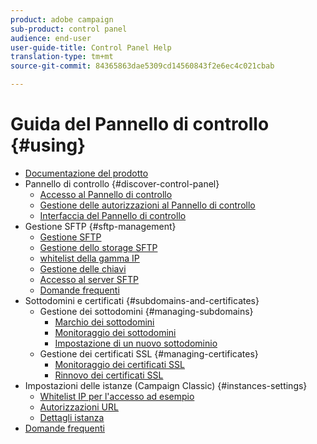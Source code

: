 ```yaml
---
product: adobe campaign
sub-product: control panel
audience: end-user
user-guide-title: Control Panel Help
translation-type: tm+mt
source-git-commit: 84365863dae5309cd14560843f2e6ec4c021cbab

---
```



# Guida del Pannello di controllo {#using}

+ [Documentazione del prodotto](control-panel-home.md)
+ Pannello di controllo {#discover-control-panel}
   + [Accesso al Pannello di controllo](discover/using/accessing-control-panel.md)
   + [Gestione delle autorizzazioni al Pannello di controllo](discover/using/managing-permissions.md)
   + [Interfaccia del Pannello di controllo](discover/using/discovering-the-interface.md)
+ Gestione SFTP {#sftp-management}
   + [Gestione SFTP](sftp/using/about-sftp-management.md)
   + [Gestione dello storage SFTP](sftp/using/sftp-storage-management.md)
   + [whitelist della gamma IP](sftp/using/ip-range-whitelisting.md)
   + [Gestione delle chiavi](sftp/using/key-management.md)
   + [Accesso al server SFTP](sftp/using/logging-into-sftp-server.md)
   + [Domande frequenti](sftp/using/common-questions.md)
+ Sottodomini e certificati {#subdomains-and-certificates}
   + Gestione dei sottodomini {#managing-subdomains}
      + [Marchio dei sottodomini](subdomains-certificates/using/subdomains-branding.md)
      + [Monitoraggio dei sottodomini](subdomains-certificates/using/monitoring-subdomains.md)
      + [Impostazione di un nuovo sottodominio](subdomains-certificates/using/setting-up-new-subdomain.md)
   + Gestione dei certificati SSL {#managing-certificates}
      + [Monitoraggio dei certificati SSL](subdomains-certificates/using/monitoring-ssl-certificates.md)
      + [Rinnovo dei certificati SSL](subdomains-certificates/using/renewing-subdomain-certificate.md)
+ Impostazioni delle istanze (Campaign Classic) {#instances-settings}
   + [Whitelist IP per l&#39;accesso ad esempio](instances-settings/using/ip-whitelisting-instance-access.md)
   + [Autorizzazioni URL](instances-settings/using/url-permissions.md)
   + [Dettagli istanza](instances-settings/using/instance-details.md)
+ [Domande frequenti](faq.md)
